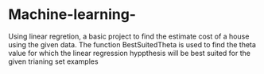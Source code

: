 # Machine-learning-
Using linear regretion, a basic project to find the estimate cost of a house using the given data.
The function BestSuitedTheta is used to find the theta value for which the linear regression hyppthesis will be best suited for the given trianing set examples
